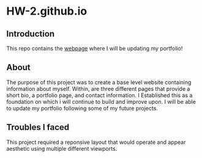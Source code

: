 # HW-2.github.io

## Introduction
  This repo contains the [webpage](https://coryfay.github.io/HW-2.github.io/) where I will be updating my portfolio!
  
## About 

  The purpose of this project was to create a base level website containing information about myself. Within, are three different pages that provide a short bio, a portfolio page, and contact information. I Established this as a foundation on which i will continue to build and improve upon. I will be able to update my portfolio following some of my future projects.
  
## Troubles I faced

  This project required a reponsive layout that would operate and appear aesthetic using multiple different viewports. 
  
